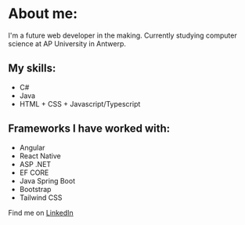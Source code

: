 # About me:
I'm a future web developer in the making.
Currently studying computer science at AP University in Antwerp.

## My skills:
- C#
- Java
- HTML + CSS + Javascript/Typescript

## Frameworks I have worked with:
- Angular
- React Native
- ASP .NET
- EF CORE
- Java Spring Boot
- Bootstrap
- Tailwind CSS
  
Find me on [LinkedIn](https://www.linkedin.com/in/bas-de-meurichy-668314298/)
